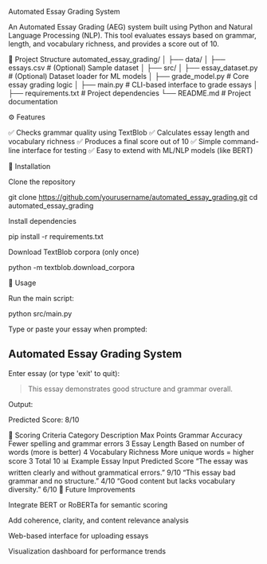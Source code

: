Automated Essay Grading System

An Automated Essay Grading (AEG) system built using Python and Natural Language Processing (NLP).
This tool evaluates essays based on grammar, length, and vocabulary richness, and provides a score out of 10.

📁 Project Structure
automated_essay_grading/
│
├── data/
│   ├── essays.csv              # (Optional) Sample dataset
│
├── src/
│   ├── essay_dataset.py        # (Optional) Dataset loader for ML models
│   ├── grade_model.py          # Core essay grading logic
│   ├── main.py                 # CLI-based interface to grade essays
│
├── requirements.txt            # Project dependencies
└── README.md                   # Project documentation

⚙️ Features

✅ Checks grammar quality using TextBlob
✅ Calculates essay length and vocabulary richness
✅ Produces a final score out of 10
✅ Simple command-line interface for testing
✅ Easy to extend with ML/NLP models (like BERT)

🧩 Installation

Clone the repository

git clone https://github.com/yourusername/automated_essay_grading.git
cd automated_essay_grading


Install dependencies

pip install -r requirements.txt


Download TextBlob corpora (only once)

python -m textblob.download_corpora

🧠 Usage

Run the main script:

python src/main.py


Type or paste your essay when prompted:

Automated Essay Grading System
-------------------------------
Enter essay (or type 'exit' to quit):
> This essay demonstrates good structure and grammar overall.


Output:

Predicted Score: 8/10

🧮 Scoring Criteria
Category	Description	Max Points
Grammar Accuracy	Fewer spelling and grammar errors	3
Essay Length	Based on number of words (more is better)	4
Vocabulary Richness	More unique words = higher score	3
Total		10
📊 Example
Essay Input	Predicted Score
“The essay was written clearly and without grammatical errors.”	9/10
“This essay bad grammar and no structure.”	4/10
“Good content but lacks vocabulary diversity.”	6/10
🧱 Future Improvements

Integrate BERT or RoBERTa for semantic scoring

Add coherence, clarity, and content relevance analysis

Web-based interface for uploading essays

Visualization dashboard for performance trends